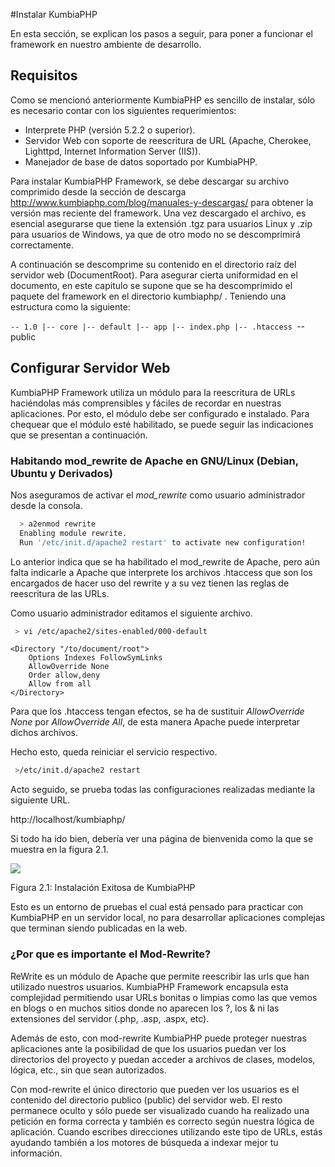 #Instalar KumbiaPHP

En esta sección, se explican los pasos a seguir, para poner a funcionar el framework en nuestro ambiente de desarrollo.

## Requisitos

Como se mencionó anteriormente KumbiaPHP es sencillo de instalar, sólo es necesario contar con los siguientes requerimientos:

  * Interprete PHP (versión 5.2.2 o superior).
  * Servidor Web con soporte de reescritura de URL (Apache, Cherokee, Lighttpd, Internet Information Server (IIS)).
  * Manejador de base de datos soportado por KumbiaPHP.

Para instalar KumbiaPHP Framework, se debe descargar su archivo comprimido desde la sección de descarga http://www.kumbiaphp.com/blog/manuales-y-descargas/ para obtener la versión mas reciente del framework. Una vez descargado el archivo,  es esencial asegurarse que tiene la extensión .tgz para usuarios Linux y .zip para usuarios de Windows, ya que de otro modo no se descomprimirá correctamente.

A continuación se descomprime su contenido en el directorio raíz del servidor web (DocumentRoot). Para asegurar cierta uniformidad en el documento, en este capitulo se supone que se ha descomprimido el paquete del framework en el directorio kumbiaphp/ . Teniendo una estructura como la siguiente:

`-- 1.0
    |-- core
    |-- default
        |-- app
        |-- index.php
        |-- .htaccess
        `-- public  

## Configurar Servidor Web

KumbiaPHP Framework utiliza un módulo para la reescritura de URLs haciéndolas más comprensibles y fáciles de recordar en nuestras aplicaciones. Por esto, el módulo debe ser configurado e instalado. Para chequear que el módulo esté habilitado, se puede seguir las indicaciones que se presentan a continuación.

### Habitando mod_rewrite de Apache en GNU/Linux (Debian, Ubuntu y Derivados)

Nos aseguramos de activar el *mod_rewrite* como usuario administrador desde la consola.
```bash
  > a2enmod rewrite
  Enabling module rewrite.
  Run '/etc/init.d/apache2 restart' to activate new configuration!
```  

Lo anterior indica que se ha habilitado el mod_rewrite de Apache, pero aún falta indicarle a Apache que interprete los archivos .htaccess  que son los encargados de hacer uso del rewrite y a su vez tienen las reglas de reescritura de las URLs.

Como usuario administrador editamos el siguiente archivo.
``` bash
 > vi /etc/apache2/sites-enabled/000-default  
```

```apacheconf
<Directory "/to/document/root">  
    Options Indexes FollowSymLinks
    AllowOverride None
    Order allow,deny
    Allow from all
</Directory>  
```

Para que los .htaccess tengan efectos, se ha de sustituir *AllowOverride None* por *AllowOverride All*, de esta manera Apache puede interpretar dichos archivos.

Hecho esto, queda reiniciar el servicio respectivo.

```bash
 >/etc/init.d/apache2 restart  
```

Acto seguido, se prueba todas las configuraciones realizadas mediante la siguiente URL.

http://localhost/kumbiaphp/  


Si todo ha ido bien, debería ver una página de bienvenida como la que se muestra en la figura 2.1.

![](images/image12.png)

Figura 2.1: Instalación Exitosa de KumbiaPHP

Esto es un entorno de pruebas el cual está pensado para practicar con KumbiaPHP en un servidor local, no para desarrollar aplicaciones complejas que terminan siendo publicadas en la web.

### ¿Por que es importante el Mod-Rewrite?

ReWrite es un módulo de Apache que permite reescribir las urls que han utilizado nuestros usuarios. KumbiaPHP Framework encapsula esta complejidad permitiendo usar URLs bonitas o limpias como las que vemos en blogs o en muchos sitios donde no aparecen los ?, los & ni las extensiones del servidor (.php, .asp, .aspx, etc).

Además de esto, con mod-rewrite KumbiaPHP puede proteger nuestras aplicaciones ante la posibilidad de que los usuarios puedan ver los directorios del proyecto y puedan acceder a archivos de clases, modelos, lógica, etc., sin que sean autorizados.

Con mod-rewrite el único directorio que pueden ver los usuarios es el contenido del directorio publico (public) del servidor web. El resto permanece oculto y sólo puede ser visualizado cuando ha realizado una petición en forma correcta y también es correcto según nuestra lógica de aplicación. Cuando escribes direcciones utilizando este tipo de URLs, estás ayudando también a los motores de búsqueda a indexar mejor tu información.
